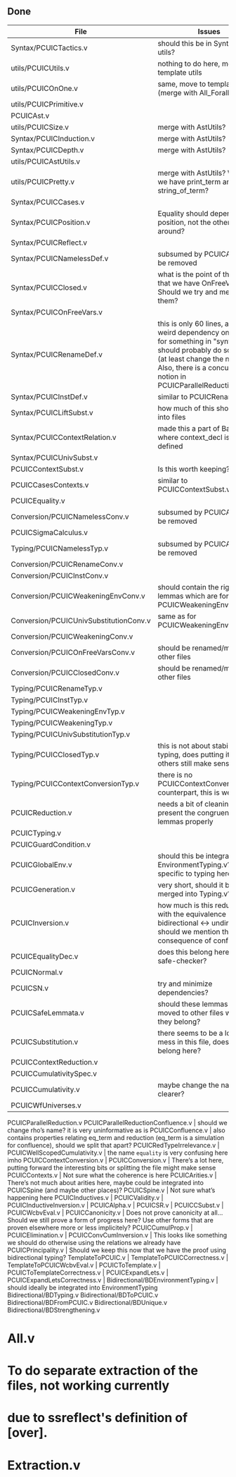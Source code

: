 Done
----------------------------------------------------------------

File | Issues
-----| -----------------------------
Syntax/PCUICTactics.v | should this be in Syntax or in utils?
utils/PCUICUtils.v | nothing to do here, move to template utils
utils/PCUICOnOne.v | same, move to template utils (merge with All_Forall?)
utils/PCUICPrimitive.v |
PCUICAst.v |
utils/PCUICSize.v | merge with AstUtils?
Syntax/PCUICInduction.v | merge with AstUtils?
Syntax/PCUICDepth.v | merge with AstUtils?
utils/PCUICAstUtils.v |
utils/PCUICPretty.v | merge with AstUtils? Why do we have print_term and string_of_term?
Syntax/PCUICCases.v |
Syntax/PCUICPosition.v | Equality should depend on position, not the other way around?
Syntax/PCUICReflect.v |
Syntax/PCUICNamelessDef.v | subsumed by PCUICAlpha, to be removed
Syntax/PCUICClosed.v | what is the point of this given that we have OnFreeVars? Should we try and merge them?
Syntax/PCUICOnFreeVars.v |
Syntax/PCUICRenameDef.v | this is only 60 lines, and has a weird dependency on typing for something in "syntax", we should probably do something (at least change the name). Also, there is a concurrent notion in PCUICParallelReduction.
Syntax/PCUICInstDef.v | similar to PCUICRenameDef.v
Syntax/PCUICLiftSubst.v | how much of this should go into files 
Syntax/PCUICContextRelation.v | made this a part of BasicAst, where context_decl is first defined
Syntax/PCUICUnivSubst.v | 
PCUICContextSubst.v | Is this worth keeping?
PCUICCasesContexts.v | similar to PCUICContextSubst.v
PCUICEquality.v |
Conversion/PCUICNamelessConv.v | subsumed by PCUICAlpha, to be removed
PCUICSigmaCalculus.v |
Typing/PCUICNamelessTyp.v | subsumed by PCUICAlpha, to be removed
Conversion/PCUICRenameConv.v |
Conversion/PCUICInstConv.v |
Conversion/PCUICWeakeningEnvConv.v | should contain the right lemmas which are for now in PCUICWeakeningEnvTyp.v
Conversion/PCUICUnivSubstitutionConv.v | same as for PCUICWeakeningEnvConv.v
Conversion/PCUICWeakeningConv.v | 
Conversion/PCUICOnFreeVarsConv.v | should be renamed/moved into other files
Conversion/PCUICClosedConv.v | should be renamed/moves into other files
Typing/PCUICRenameTyp.v |
Typing/PCUICInstTyp.v |
Typing/PCUICWeakeningEnvTyp.v |
Typing/PCUICWeakeningTyp.v |
Typing/PCUICUnivSubstitutionTyp.v |
Typing/PCUICClosedTyp.v | this is not about stability of typing, does putting it with the others still make sense?
Typing/PCUICContextConversionTyp.v | there is no PCUICContextConversionConv counterpart, this is weird
PCUICReduction.v | needs a bit of cleaning up to present the congruence lemmas properly
PCUICTyping.v |
PCUICGuardCondition.v |
PCUICGlobalEnv.v | should this be integrated to EnvironmentTyping.v? Nothing specific to typing here
PCUICGeneration.v | very short, should it be merged into Typing.v?
PCUICInversion.v | how much is this redundant with the equivalence bidirectional <-> undirected? should we mention this is a consequence of confluence?
PCUICEqualityDec.v | does this belong here or in the safe-checker?
PCUICNormal.v |
PCUICSN.v | try and minimize dependencies?
PCUICSafeLemmata.v | should these lemmas be moved to other files where they belong?
PCUICSubstitution.v | there seems to be a lot of mess in this file, does all of it belong here?
PCUICContextReduction.v |
PCUICCumulativitySpec.v |
PCUICCumulativity.v | maybe change the name to be clearer?
PCUICWfUniverses.v |
PCUICParallelReduction.v
PCUICParallelReductionConfluence.v | should we change rho’s name? it is very uninformative as is
PCUICConfluence.v | also contains properties relating eq_term and reduction (eq_term is a simulation for confluence), should we split that apart?
PCUICRedTypeIrrelevance.v |
PCUICWellScopedCumulativity.v | the name `equality` is very confusing here imho
PCUICContextConversion.v |
PCUICConversion.v | There’s a lot here, putting forward the interesting bits or splitting the file might make sense
PCUICContexts.v | Not sure what the coherence is here
PCUICArities.v | There’s not much about arities here, maybe could be integrated into PCUICSpine (and maybe other places)?
PCUICSpine.v | Not sure what’s happening here
PCUICInductives.v |
PCUICValidity.v |
PCUICInductiveInversion.v |
PCUICAlpha.v |
PCUICSR.v |
PCUICCSubst.v |
PCUICWcbvEval.v |
PCUICCanonicity.v | Does not prove canonicity at all… Should we still prove a form of progress here? Use other forms that are proven elsewhere more or less implicitely?
PCUICCumulProp.v |
PCUICElimination.v |
PCUICConvCumInversion.v | This looks like something we should do otherwise using the relations we already have
PCUICPrincipality.v | Should we keep this now that we have the proof using bidirectional typing?
TemplateToPCUIC.v |
TemplateToPCUICCorrectness.v |
TemplateToPCUICWcbvEval.v |
PCUICToTemplate.v |
PCUICToTemplateCorrectness.v |
PCUICExpandLets.v |
PCUICExpandLetsCorrectness.v |
Bidirectional/BDEnvironmentTyping.v | should ideally be integrated into EnvironmentTyping
Bidirectional/BDTyping.v
Bidirectional/BDToPCUIC.v
Bidirectional/BDFromPCUIC.v
Bidirectional/BDUnique.v
Bidirectional/BDStrengthening.v

# All.v

# To do separate extraction of the files, not working currently
# due to ssreflect's definition of [over].
# Extraction.v
